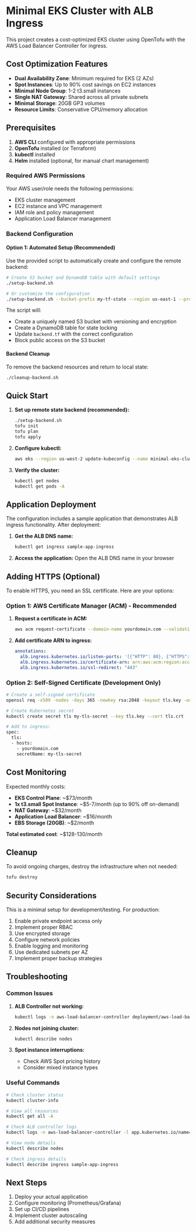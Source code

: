 # Minimal EKS Cluster with ALB Ingress

This project creates a cost-optimized EKS cluster using OpenTofu with the AWS Load Balancer Controller for ingress.

## Cost Optimization Features

- **Dual Availability Zone**: Minimum required for EKS (2 AZs)
- **Spot Instances**: Up to 90% cost savings on EC2 instances
- **Minimal Node Group**: 1-2 t3.small instances
- **Single NAT Gateway**: Shared across all private subnets
- **Minimal Storage**: 20GB GP3 volumes
- **Resource Limits**: Conservative CPU/memory allocation

## Prerequisites

1. **AWS CLI** configured with appropriate permissions
2. **OpenTofu** installed (or Terraform)
3. **kubectl** installed
4. **Helm** installed (optional, for manual chart management)

### Required AWS Permissions

Your AWS user/role needs the following permissions:
- EKS cluster management
- EC2 instance and VPC management
- IAM role and policy management
- Application Load Balancer management


### Backend Configuration

#### Option 1: Automated Setup (Recommended)

Use the provided script to automatically create and configure the remote backend:

```bash
# Create S3 bucket and DynamoDB table with default settings
./setup-backend.sh

# Or customize the configuration
./setup-backend.sh --bucket-prefix my-tf-state --region us-east-1 --profile my-aws-profile
```

The script will:
- Create a uniquely named S3 bucket with versioning and encryption
- Create a DynamoDB table for state locking
- Update `backend.tf` with the correct configuration
- Block public access on the S3 bucket


#### Backend Cleanup

To remove the backend resources and return to local state:

```bash
./cleanup-backend.sh
```


## Quick Start

1. **Set up remote state backend (recommended):**
   ```bash
   ./setup-backend.sh
   tofu init
   tofu plan
   tofu apply
   ```

1. **Configure kubectl:**
   ```bash
   aws eks --region us-west-2 update-kubeconfig --name minimal-eks-cluster
   ```

1. **Verify the cluster:**
   ```bash
   kubectl get nodes
   kubectl get pods -A
   ```

## Application Deployment

The configuration includes a sample application that demonstrates ALB ingress functionality. After deployment:

1. **Get the ALB DNS name:**
   ```bash
   kubectl get ingress sample-app-ingress
   ```

2. **Access the application:**
   Open the ALB DNS name in your browser

## Adding HTTPS (Optional)

To enable HTTPS, you need an SSL certificate. Here are your options:

### Option 1: AWS Certificate Manager (ACM) - Recommended
1. **Request a certificate in ACM:**
   ```bash
   aws acm request-certificate --domain-name yourdomain.com --validation-method DNS
   ```

2. **Add certificate ARN to ingress:**
   ```yaml
   annotations:
     alb.ingress.kubernetes.io/listen-ports: '[{"HTTP": 80}, {"HTTPS": 443}]'
     alb.ingress.kubernetes.io/certificate-arn: arn:aws:acm:region:account:certificate/cert-id
     alb.ingress.kubernetes.io/ssl-redirect: "443"
   ```

### Option 2: Self-Signed Certificate (Development Only)
```bash
# Create a self-signed certificate
openssl req -x509 -nodes -days 365 -newkey rsa:2048 -keyout tls.key -out tls.crt

# Create Kubernetes secret
kubectl create secret tls my-tls-secret --key tls.key --cert tls.crt

# Add to ingress:
spec:
  tls:
  - hosts:
    - yourdomain.com
    secretName: my-tls-secret
```

## Cost Monitoring

Expected monthly costs:
- **EKS Control Plane**: ~$73/month
- **1x t3.small Spot Instance**: ~$5-7/month (up to 90% off on-demand)
- **NAT Gateway**: ~$32/month
- **Application Load Balancer**: ~$16/month
- **EBS Storage (20GB)**: ~$2/month

**Total estimated cost**: ~$128-130/month

## Cleanup

To avoid ongoing charges, destroy the infrastructure when not needed:

```bash
tofu destroy
```

## Security Considerations

This is a minimal setup for development/testing. For production:

1. Enable private endpoint access only
2. Implement proper RBAC
3. Use encrypted storage
4. Configure network policies
5. Enable logging and monitoring
6. Use dedicated subnets per AZ
7. Implement proper backup strategies

## Troubleshooting

### Common Issues

1. **ALB Controller not working:**
   ```bash
   kubectl logs -n aws-load-balancer-controller deployment/aws-load-balancer-controller
   ```

2. **Nodes not joining cluster:**
   ```bash
   kubectl describe nodes
   ```

3. **Spot instance interruptions:**
   - Check AWS Spot pricing history
   - Consider mixed instance types

### Useful Commands

```bash
# Check cluster status
kubectl cluster-info

# View all resources
kubectl get all -A

# Check ALB controller logs
kubectl logs -n aws-load-balancer-controller -l app.kubernetes.io/name=aws-load-balancer-controller

# View node details
kubectl describe nodes

# Check ingress details
kubectl describe ingress sample-app-ingress
```

## Next Steps

1. Deploy your actual application
2. Configure monitoring (Prometheus/Grafana)
3. Set up CI/CD pipelines
4. Implement cluster autoscaling
5. Add additional security measures
